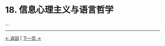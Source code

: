 # 18. 信息心理主义与语言哲学

...

---
<div class="navigation-links">
<a href="../17_信息心理主义与计算的极限/" class="nav-link prev-link">← 返回</a> | <a href="../19_意义的扩展思考/" class="nav-link next-link">下一页 →</a>
</div>
